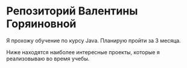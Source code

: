 # Репозиторий Валентины Горяиновной

Я прохожу обучение по курсу Java. Планирую пройти за 3 месяца.

Ниже находятся наиболее интересные проекты, которые я реализовываю во время учебы.